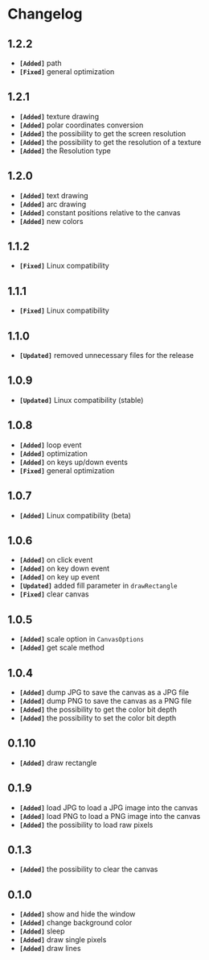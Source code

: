 # Changelog

## 1.2.2

- **`[Added]`** path
- **`[Fixed]`** general optimization

## 1.2.1

- **`[Added]`** texture drawing
- **`[Added]`** polar coordinates conversion
- **`[Added]`** the possibility to get the screen resolution
- **`[Added]`** the possibility to get the resolution of a texture
- **`[Added]`** the Resolution type

## 1.2.0

- **`[Added]`** text drawing
- **`[Added]`** arc drawing
- **`[Added]`** constant positions relative to the canvas
- **`[Added]`** new colors

## 1.1.2

- **`[Fixed]`** Linux compatibility

## 1.1.1

- **`[Fixed]`** Linux compatibility

## 1.1.0

- **`[Updated]`** removed unnecessary files for the release

## 1.0.9

- **`[Updated]`** Linux compatibility (stable)

## 1.0.8

- **`[Added]`** loop event
- **`[Added]`** optimization
- **`[Added]`** on keys up/down events
- **`[Fixed]`** general optimization

## 1.0.7

- **`[Added]`** Linux compatibility (beta)

## 1.0.6

- **`[Added]`** on click event
- **`[Added]`** on key down event
- **`[Added]`** on key up event
- **`[Updated]`** added fill parameter in `drawRectangle`
- **`[Fixed]`** clear canvas

## 1.0.5

- **`[Added]`** scale option in `CanvasOptions`
- **`[Added]`** get scale method

## 1.0.4

- **`[Added]`** dump JPG to save the canvas as a JPG file
- **`[Added]`** dump PNG to save the canvas as a PNG file
- **`[Added]`** the possibility to get the color bit depth
- **`[Added]`** the possibility to set the color bit depth

## 0.1.10

- **`[Added]`** draw rectangle

## 0.1.9

- **`[Added]`** load JPG to load a JPG image into the canvas
- **`[Added]`** load PNG to load a PNG image into the canvas
- **`[Added]`** the possibility to load raw pixels


## 0.1.3

- **`[Added]`** the possibility to clear the canvas

## 0.1.0

- **`[Added]`** show and hide the window
- **`[Added]`** change background color
- **`[Added]`** sleep
- **`[Added]`** draw single pixels
- **`[Added]`** draw lines

